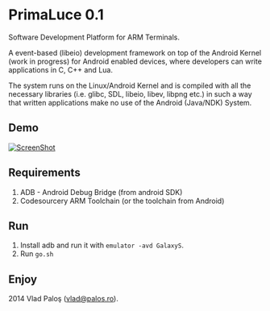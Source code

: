 

# PrimaLuce 0.1

Software Development Platform for ARM Terminals.

A event-based (libeio) development framework on top of the Android Kernel (work in progress) for Android enabled devices, where developers can write applications in C, C++ and Lua. 

The system runs on the Linux/Android Kernel and is compiled with all the necessary libraries (i.e. glibc, SDL, libeio, libev, libpng etc.) in such a way that written applications make no use of the Android (Java/NDK) System.
 

## Demo
[![ScreenShot](http://img.youtube.com/vi/IPz7lHmYF-k/0.jpg)](https://www.youtube.com/watch?v=IPz7lHmYF-k&feature=em-upload_owner)


## Requirements
 1. ADB - Android Debug Bridge (from android SDK)
 2. Codesourcery ARM Toolchain (or the toolchain from Android)

## Run
 1. Install adb and run it with `emulator -avd GalaxyS`.
 2. Run `go.sh`

## Enjoy 

2014 Vlad Paloş (vlad@palos.ro).  
